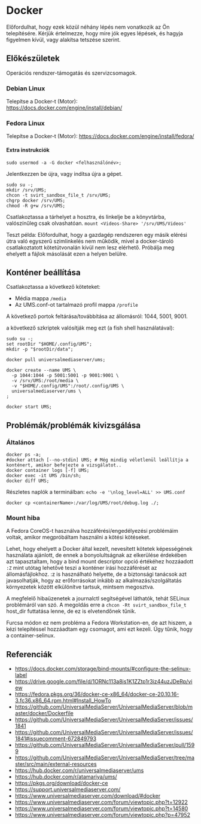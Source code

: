 # Docker

Előfordulhat, hogy ezek közül néhány lépés nem vonatkozik az Ön telepítésére.  Kérjük értelmezze, hogy mire jók egyes lépések, és hagyja figyelmen kívül, vagy alakítsa tetszése szerint.

## Előkészületek

Operációs rendszer-támogatás és szervizcsomagok.

### Debian Linux

Telepítse a Docker-t (Motor): https://docs.docker.com/engine/install/debian/

### Fedora Linux

Telepítse a Docker-t (Motor): https://docs.docker.com/engine/install/fedora/

#### Extra instrukciók

```
sudo usermod -a -G docker <felhasználónév>;
```

Jelentkezzen be újra, vagy indítsa újra a gépet.

```
sudo su -;
mkdir /srv/UMS;
chcon -t svirt_sandbox_file_t /srv/UMS;
chgrp docker /srv/UMS;
chmod -R g+w /srv/UMS;
```

Csatlakoztassa a tárhelyet a hosztra, és linkelje be a könyvtárba, valószínűleg csak olvashatóan. `mount <Videos-Share> '/srv/UMS/Videos'`

Teszt példa: Előfordulhat, hogy a gazdagép rendszeren egy másik elérési útra való egyszerű szimlinkelés nem működik, mivel a docker-tároló csatlakoztatott kötetútvonalán kívül nem lesz elérhető.  Próbálja meg ehelyett a fájlok másolását ezen a helyen belülre.

## Konténer beállítása

Csatlakoztassa a következő köteteket:
- Média mappa `/media`
- Az UMS.conf-ot tartalmazó profil mappa `/profile`

A következő portok feltárása/továbbítása az állomásról: 1044, 5001, 9001.

a következő szkriptek valósítják meg ezt (a fish shell használatával):
```
sudo su -;
set rootDir "$HOME/.config/UMS";
mkdir -p "$rootDir/data";
​
docker pull universalmediaserver/ums;
​
docker create --name UMS \
  -p 1044:1044 -p 5001:5001 -p 9001:9001 \
  -v /srv/UMS:/root/media \
  -v "$HOME/.config/UMS":/root/.config/UMS \
  universalmediaserver/ums \
;
​
docker start UMS;
```

## Problémák/problémák kivizsgálása

### Általános

```
docker ps -a;
#docker attach [--no-stdin] UMS; # Még mindig véletlenül leállítja a konténert, amikor befejezte a vizsgálatot..
docker container logs [-f] UMS;
docker exec -it UMS /bin/sh;
docker diff UMS;
```

Részletes naplók a terminálban: `echo -e '\nlog_level=ALL' >> UMS.conf`

```
docker cp <containerName>:/var/log/UMS/root/debug.log ./;
```

### Mount hiba

A Fedora CoreOS-t használva hozzáférési/engedélyezési problémáim voltak, amikor megpróbáltam használni a kötési kötéseket.

Lehet, hogy ehelyett a Docker által kezelt, nevesített kötetek képességének használata ajánlott, de ennek a bonyolultságnak az elkerülése érdekében azt tapasztaltam, hogy a bind mount descriptor opció értékéhez hozzáadott `:Z` mint utótag lehetővé teszi a konténer írási hozzáférését az állomásfájlokhoz. :z is használható helyette, de a biztonsági tanácsok azt javasolhatják, hogy az erőforrásokat inkább az alkalmazás/szolgáltatás környezetek között elkülönítve tartsuk, mintsem megosztva.

A megfelelő hibaüzenetek a journalctl segítségével láthatók, tehát SELinux problémáról van szó. A megoldás erre a  `chcon -Rt svirt_sandbox_file_t` host_dir futtatása lenne, de ez is elvetendőnek tűnik.

Furcsa módon ez nem probléma a Fedora Workstation-en, de azt hiszem, a kézi telepítéssel hozzáadtam egy csomagot, ami ezt kezeli. Úgy tűnik, hogy a container-selinux.

## Referenciák

- https://docs.docker.com/storage/bind-mounts/#configure-the-selinux-label
- https://drive.google.com/file/d/1ORNc113a8is1K1ZZtp1r3iz44uzJDeRp/view
- https://fedora.pkgs.org/36/docker-ce-x86_64/docker-ce-20.10.16-3.fc36.x86_64.rpm.html#Install_HowTo
- https://github.com/UniversalMediaServer/UniversalMediaServer/blob/master/docker/Dockerfile
- https://github.com/UniversalMediaServer/UniversalMediaServer/issues/1841
- https://github.com/UniversalMediaServer/UniversalMediaServer/issues/1841#issuecomment-672849793
- https://github.com/UniversalMediaServer/UniversalMediaServer/pull/1599
- https://github.com/UniversalMediaServer/UniversalMediaServer/tree/master/src/main/external-resources
- https://hub.docker.com/r/universalmediaserver/ums
- https://hub.docker.com/r/atamariya/ums/
- https://pkgs.org/download/docker-ce
- https://support.universalmediaserver.com/
- https://www.universalmediaserver.com/download/#docker
- https://www.universalmediaserver.com/forum/viewtopic.php?t=12922
- https://www.universalmediaserver.com/forum/viewtopic.php?t=14580
- https://www.universalmediaserver.com/forum/viewtopic.php?p=47952
